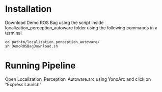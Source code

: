 # Installation


Download Demo ROS Bag using the script inside localization_perception_autoware folder using the following commands in a terminal
```
cd pathto/localization_perception_autoware/
sh DemoROSBagDownload.sh
```

# Running Pipeline

Open Localization_Perception_Autoware.arc using YonoArc and click on "Express Launch"
